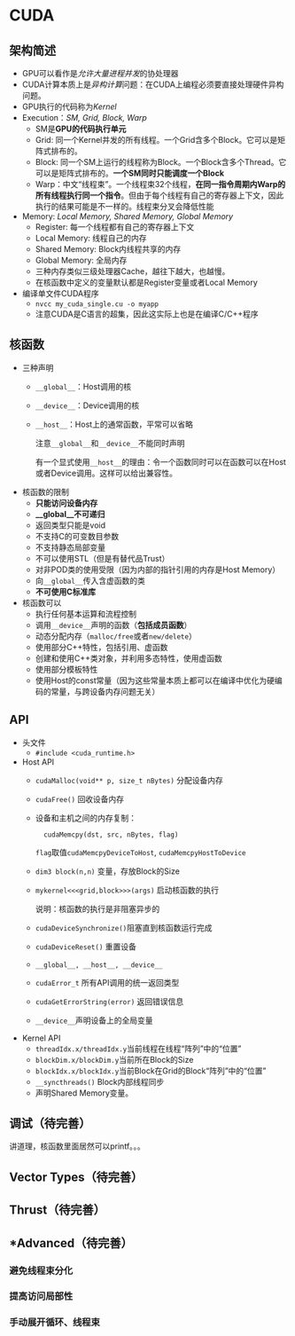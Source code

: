 # CUDA
## 架构简述
- GPU可以看作是*允许大量进程并发*的协处理器
- CUDA计算本质上是*异构计算*问题：在CUDA上编程必须要直接处理硬件异构问题。
- GPU执行的代码称为*Kernel*
- Execution：*SM, Grid, Block, Warp*
  - SM是**GPU的代码执行单元**
  - Grid: 同一个Kernel并发的所有线程。一个Grid含多个Block。它可以是矩阵式排布的。
  - Block: 同一个SM上运行的线程称为Block。一个Block含多个Thread。它可以是矩阵式排布的。**一个SM同时只能调度一个Block**
  - Warp：中文“线程束”。一个线程束32个线程，**在同一指令周期内Warp的所有线程执行同一个指令**。但由于每个线程有自己的寄存器上下文，因此执行的结果可能是不一样的。线程束分叉会降低性能
- Memory: *Local Memory, Shared Memory, Global Memory*
  - Register: 每一个线程都有自己的寄存器上下文
  - Local Memory: 线程自己的内存
  - Shared Memory: Block内线程共享的内存
  - Global Memory: 全局内存
  - 三种内存类似三级处理器Cache，越往下越大，也越慢。
  - 在核函数中定义的变量默认都是Register变量或者Local Memory
- 编译单文件CUDA程序
  - `nvcc my_cuda_single.cu -o myapp`
  - 注意CUDA是C语言的超集，因此这实际上也是在编译C/C++程序

## 核函数
- 三种声明
  - `__global__`：Host调用的核
  - `__device__`：Device调用的核
  - `__host__`：Host上的通常函数，平常可以省略
    
    注意`__global__`和`__device__`不能同时声明

    有一个显式使用`__host__`的理由：令一个函数同时可以在函数可以在Host或者Device调用。这样可以给出兼容性。
- 核函数的限制
  - **只能访问设备内存**
  - **__global__不可递归**
  - 返回类型只能是void
  - 不支持C的可变数目参数
  - 不支持静态局部变量
  - 不可以使用STL（但是有替代品Trust）
  - 对非POD类的使用受限（因为内部的指针引用的内存是Host Memory）
  - 向`__global__`传入含虚函数的类
  - **不可使用C标准库**
- 核函数可以
  - 执行任何基本运算和流程控制
  - 调用`__device__`声明的函数（**包括成员函数**）
  - 动态分配内存（`malloc/free`或者`new/delete`）
  - 使用部分C++特性，包括引用、虚函数
  - 创建和使用C++类对象，并利用多态特性，使用虚函数
  - 使用部分模板特性
  - 使用Host的const常量（因为这些常量本质上都可以在编译中优化为硬编码的常量，与跨设备内存问题无关）

## API
- 头文件
  - `#include <cuda_runtime.h>`
- Host API
  - `cudaMalloc(void** p, size_t nBytes)` 分配设备内存
  - `cudaFree()` 回收设备内存
  - 设备和主机之间的内存复制：
    ```
      cudaMemcpy(dst, src, nBytes, flag)
    ``` 

    `flag`取值`cudaMemcpyDeviceToHost`, `cudaMemcpyHostToDevice`

  -  `dim3 block(n,n)` 变量，存放Block的Size
  -  `mykernel<<<grid,block>>>(args)` 启动核函数的执行
     
     说明：核函数的执行是非阻塞异步的
  
  - `cudaDeviceSynchronize()`阻塞直到核函数运行完成
  - `cudaDeviceReset()` 重置设备
  - `__global__, __host__, __device__`
  - `cudaError_t` 所有API调用的统一返回类型
  - `cudaGetErrorString(error)` 返回错误信息
  - `__device__`声明设备上的全局变量
- Kernel API
  - `threadIdx.x/threadIdx.y`当前线程在线程“阵列”中的“位置”
  - `blockDim.x/blockDim.y`当前所在Block的Size
  - `blockIdx.x/blockIdx.y`当前Block在Grid的Block“阵列”中的“位置”
  - `__syncthreads()` Block内部线程同步
  - 声明Shared Memory变量。

## 调试（待完善）
讲道理，核函数里面居然可以printf。。。

## Vector Types（待完善）

## Thrust（待完善）

## *Advanced（待完善）
### 避免线程束分化

### 提高访问局部性

### 手动展开循环、线程束